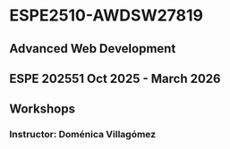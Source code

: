 # ESPE2510-AWDSW27819
## Advanced Web Development 
## ESPE 202551 Oct 2025 - March 2026
## Workshops 
### Instructor: Doménica Villagómez
